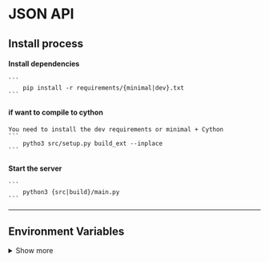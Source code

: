 
#  JSON API

##  Install process

#### Install dependencies
    ```
        pip install -r requirements/{minimal|dev}.txt
    ```
#### if want to compile to cython
    You need to install the dev requirements or minimal + Cython
    ```
        pytho3 src/setup.py build_ext --inplace
    ```
#### Start the server
    ```
        python3 {src|build}/main.py
    ```

------------------------------------------------------------------------------------------

## Environment Variables
<details>
:heavy_check_mark:
    <summary>Show more</summary>
    > | Name | Type | Required | Values | Default |
    > | ENVIRON | str | :x: | 'dev|prod' | prod |
    > | PORT | int | :x: | 1 to 65535 | 8080 |
    > | JSON_DIR | str | :x: | 'path/for/data' | data |
    > | LOG_LEVEL | str | :x: | DEBUG\|INFO\|ERROR\|CRITICAL\|WARNING | INFO |
    > | LOG_DIR | str | :x: | 'path/for/log' | /var/log |
